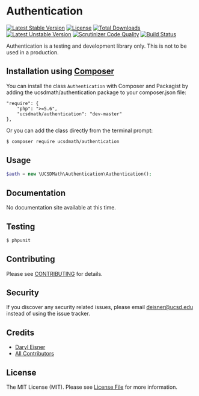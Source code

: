 # Authentication[![Latest Stable Version](https://poser.pugx.org/ucsdmath/Authentication/v/stable)](https://packagist.org/packages/ucsdmath/Authentication)[![License](https://poser.pugx.org/ucsdmath/Authentication/license)](https://packagist.org/packages/ucsdmath/Authentication)[![Total Downloads](https://poser.pugx.org/ucsdmath/Authentication/downloads)](https://packagist.org/packages/ucsdmath/Authentication)[![Latest Unstable Version](https://poser.pugx.org/ucsdmath/Authentication/v/unstable)](https://packagist.org/packages/ucsdmath/Authentication)[![Scrutinizer Code Quality](https://scrutinizer-ci.com/g/ucsdmath/Authentication/badges/quality-score.png?b=master)](https://scrutinizer-ci.com/g/ucsdmath/Authentication/?branch=master)[![Build Status](https://scrutinizer-ci.com/g/ucsdmath/Authentication/badges/build.png?b=master)](https://scrutinizer-ci.com/g/ucsdmath/Authentication/code-structure/master)Authentication is a testing and development library only. This is not to be used in a production.## Installation using [Composer](http://getcomposer.org/)You can install the class ```Authentication``` with Composer and Packagist by adding the ucsdmath/authentication package to your composer.json file:```"require": {    "php": ">=5.6",    "ucsdmath/authentication": "dev-master"},```Or you can add the class directly from the terminal prompt:```bash$ composer require ucsdmath/authentication```## Usage``` php$auth = new \UCSDMath\Authentication\Authentication();```## DocumentationNo documentation site available at this time.<!-- [Check out the documentation](http://math.ucsd.edu/~deisner/documentation/Authentication/) -->## Testing``` bash$ phpunit```## ContributingPlease see [CONTRIBUTING](CONTRIBUTING.md) for details.## SecurityIf you discover any security related issues, please email deisner@ucsd.edu instead of using the issue tracker.## Credits- [Daryl Eisner](https://github.com/UCSDMath)- [All Contributors](../../contributors)## LicenseThe MIT License (MIT). Please see [License File](LICENSE) for more information.